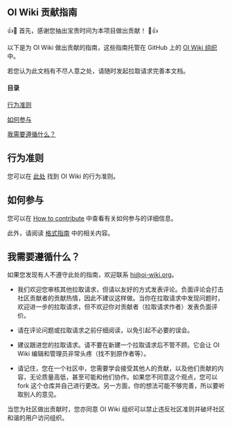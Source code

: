 ## OI Wiki 贡献指南

:+1::tada: 首先，感谢您抽出宝贵时间为本项目做出贡献！ :tada::+1:

以下是为 OI Wiki 做出贡献的指南，这些指南托管在 GitHub 上的 [OI Wiki 组织](https://github.com/oi-wiki/) 中。

若您认为此文档有不尽人意之处，请随时发起拉取请求完善本文档。

#### 目录

[行为准则](#行为准则)

[如何参与](#如何参与)

[我需要遵循什么？](#我需要遵循什么)

## 行为准则

您可以在 [此处](CODE_OF_CONDUCT.md) 找到 OI Wiki 的行为准则。

## 如何参与

您可以在 [How to contribute](https://oi-wiki.org/intro/htc/) 中查看有关如何参与的详细信息。

此外，请阅读 [格式指南](https://oi-wiki.org/intro/format/) 中的相关内容。

## 我需要遵循什么？

如果您发现有人不遵守此处的指南，欢迎联系 [hi@oi-wiki.org](mailto:hi@oi-wiki.org)。

+ 我们欢迎您审核其他拉取请求，但请以友好的方式发表评论。负面评论会打击社区贡献者的贡献热情，因此不建议这样做。当你在拉取请求中发现问题时，欢迎进一步的拉取请求，但不欢迎你对贡献者（拉取请求作者）发表负面评价。

+ 请在评论问题或拉取请求之前仔细阅读，以免引起不必要的误会。

+ 建议跟进您的拉取请求。请不要在新建一个拉取请求后不管不顾。它会让 OI Wiki 编辑和管理员非常头疼（找不到原作者等）。

+ 请记住，您在一个社区中，您需要学会接受其他人的贡献，以及他们贡献的内容，无论质量高低，甚至可能和他们协作。如果您不同意这个观点，您可以 fork 这个仓库并自己进行更改。另一方面，你的想法可能不够完善，所以要听取别人的意见。

当您为社区做出贡献时，您亦同意 OI Wiki 组织可以禁止违反社区准则并破坏社区和谐的用户访问组织。
